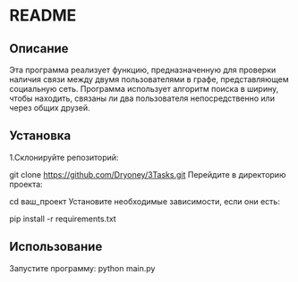 # README

## Описание

Эта программа реализует функцию, предназначенную для проверки наличия связи между двумя пользователями в графе, представляющем социальную сеть. Программа использует алгоритм поиска в ширину, чтобы находить, связаны ли два пользователя непосредственно или через общих друзей.

## Установка

1.Склонируйте репозиторий:

   git clone https://github.com/Dryoney/3Tasks.git
Перейдите в директорию проекта:

cd ваш_проект
Установите необходимые зависимости, если они есть:

pip install -r requirements.txt

## Использование

Запустите программу:
python main.py
